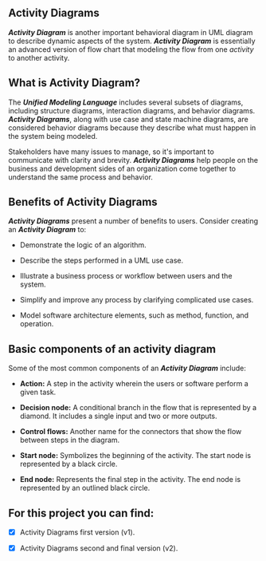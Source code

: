 ## Activity Diagrams
**_Activity Diagram_** is another important behavioral diagram in UML diagram to describe dynamic aspects of the system.
**_Activity Diagram_** is essentially an advanced version of flow chart that modeling the flow from one _activity_ to another activity.

## What is Activity Diagram?

The **_Unified Modeling Language_** includes several subsets of diagrams, including structure diagrams, interaction diagrams, and behavior diagrams. 
**_Activity Diagrams_**, along with use case and state machine diagrams, are considered behavior diagrams because they describe what must happen in the system being modeled.

Stakeholders have many issues to manage, so it's important to communicate with clarity and brevity. 
**_Activity Diagrams_** help people on the business and development sides of an organization come together to understand the same process and behavior.

## Benefits of Activity Diagrams

**_Activity Diagrams_** present a number of benefits to users. Consider creating an **_Activity Diagram_** to:

- Demonstrate the logic of an algorithm.

- Describe the steps performed in a UML use case.

- Illustrate a business process or workflow between users and the system.

- Simplify and improve any process by clarifying complicated use cases.

- Model software architecture elements, such as method, function, and operation.

## Basic components of an activity diagram

Some of the most common components of an **_Activity Diagram_** include:

- **Action:** A step in the activity wherein the users or software perform a given task.

- **Decision node:** A conditional branch in the flow that is represented by a diamond. It includes a single input and two or more outputs.

- **Control flows:** Another name for the connectors that show the flow between steps in the diagram.

- **Start node:** Symbolizes the beginning of the activity. The start node is represented by a black circle.

- **End node:** Represents the final step in the activity. The end node is represented by an outlined black circle.

## For this project you can find:
- [x] Activity Diagrams first version (v1).
- [x] Activity Diagrams second and final version (v2).

